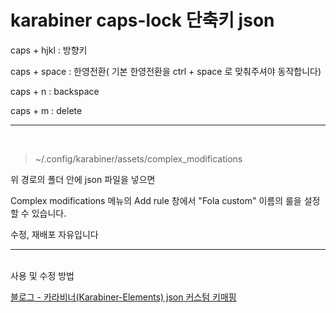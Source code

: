 # karabiner caps-lock 단축키 json

caps + hjkl : 방향키

caps + space : 한영전환( 기본 한영전환을 ctrl + space 로 맞춰주셔야 동작합니다)

caps + n : backspace

caps + m : delete

<hr>
<br>

> ~/.config/karabiner/assets/complex_modifications

위 경로의 폴더 안에 json 파일을 넣으면

Complex modifications 메뉴의 Add rule 창에서 "Fola custom" 이름의 룰을 설정 할 수 있습니다.

수정, 재배포 자유입니다

<hr>
<br>
사용 및 수정 방법

[블로그 - 카라비너(Karabiner-Elements) json 커스텀 키매핑](https://dpcalfola.tistory.com/entry/Karabiner-Elements-json-custom)
